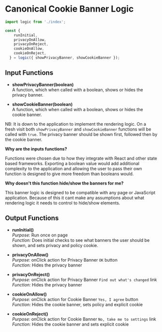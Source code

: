 # Canonical Cookie Banner Logic

```js
import logic from './index';

const {
    runInitial,
    privacyOnAllow,
    privacyOnReject,
    cookieOnAllow,
    cookieOnReject,
  } = logic({ showPrivacyBanner, showCookieBanner });
```

## Input Functions

- **showPrivacyBanner(boolean)**  
A function, which when called with a boolean, shows or hides the privacy banner.

- **showCookieBanner(boolean)**  
A function, which when called with a boolean, shows or hides the cookie banner.

NB: It is down to the application to implement the rendering logic. On a fresh visit both `showPrivacyBanner` and `showCookieBanner` functions will be called with `true`. The privacy banner should be shown first, followed then by the cookie banner.

**Why are the inputs functions?**  

Functions were chosen due to how they integrate with React and other state based frameworks. Exporting a boolean value would add additional complexity to the application and allowing the user to pass their own function is designed to give more freedom than booleans would. 

**Why doesn't this function hide/show the banners for me?**  

This banner logic is designed to be compatible with any page or JavaScript application. Because of this it cant make any assumptions about what rendering logic it needs to control to hide/show elements. 

## Output Functions

- **runInitial()**  
*Purpose:* Run once on page  
*Function:* Does initial checks to see what banners the user should be shown, and sets privacy and policy cookie.

- **privacyOnAllow()**  
*Purpose:* onClick action for Privacy Banner `OK` button  
*Function:* Hides the privacy banner

- **privacyOnReject()**  
*Purpose:* onClick action for Privacy Banner `Find out what's changed` link  
*Function:* Hides the privacy banner

- **cookieOnAllow()**  
*Purpose:* onClick action for Cookie Banner `Yes, I agree` button  
*Function:* Hides the cookie banner, sets policy and explicit cookie

- **cookieOnReject()**  
*Purpose:* onClick action for Cookie Banner `No, take me to settings` link  
*Function:* Hides the cookie banner and sets explicit cookie
